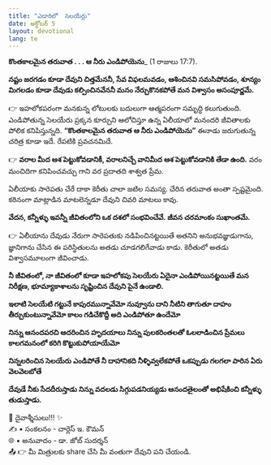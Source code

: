 ```yaml
---
title: "ఎడారిలో  సెలయేర్లు"
date: అక్టోబర్ 5
layout: devotional
lang: te
---
```


**కొంతకాలమైన తరువాత . . . ఆ నీరు ఎండిపోయెను**_ (1 రాజులు 17:7).

**నష్టం జరగడం కూడా దేవుని చిత్తమేననీ, సేవ విఫలమవడం, ఆశించినవి సమసిపోవడం, శూన్యం మిగలడం కూడా దేవుడు కల్పించినవేననీ మనం నేర్చుకొనకపోతే మన విశ్వాసం అసంపూర్ణమే.**

👉 ఇహలోకపరంగా మనకున్న లోటులకు బదులుగా ఆత్మపరంగా సమృద్ధి కలుగుతుంది. ఎండిపోతున్న సెలయేరు ప్రక్కన కూర్చుని ఆలోచిస్తూ ఉన్న ఏలీయాలో మనందరి జీవితాలకు పోలిక కనిపిస్తున్నది. **“కొంతకాలమైన తరువాత ఆ నీరు ఎండిపోయెను”** ఈనాడు జరుగుతున్న చరిత్ర కూడా ఇదే. రేపటికి ప్రవచనమిదే.

👉 **వరాల మీద ఆశ పెట్టుకోవడానికీ, వరాలనిచ్చే వానిమీద ఆశ పెట్టుకోవడానికి తేడా ఉంది.** వరం మంచిదిగా కనిపించవచ్చు గాని వర ప్రదాతది శాశ్వత ప్రేమ.

ఏలీయాకు సారెపతు చేరే దాకా కెరీతు చాలా జటిల సమస్య. చేరిన తరువాత అంతా స్పష్టమైంది. కఠినంగా మాట్లాడిన మాటలెన్నడూ దేవుని చివరి మాటలు కావు. 

**వేదన, కన్నీళ్ళు ఇవన్నీ జీవితంలోని ఒక దశలో సంభవించేవే. జీవన చరమాంకం సుఖాంతమే.**

👉 ఏలీయాను దేవుడు నేరుగా సారెపతుకు నడిపించినట్టయితే అతనిని అనుభవజ్ఞుడుగాను, జ్ఞానిగాను చేసిన ఈ పరిస్థితులను అతడు చూడగలిగేవాడు కాడు. కెరీతులో అతడు విశ్వాసమూలంగా జీవించాడు. 

**నీ జీవితంలో, నా జీవితంలో కూడా ఇహలోకపు సెలయేరు ఏదైనా ఎండిపోయినట్టయితే మన నిరీక్షణ, భూమ్యాకాశాలను సృష్టించిన దేవుని పైనే ఉండాలి.**

**ఇలాటి సెలయేటి గట్టునే కాపురమున్నావేమో నువ్వూను దాని నీటిని తాగుతూ దాహం తీర్చుకుంటున్నావేమో కాలం గడిచేకొద్దీ అది ఎండిపోతూ ఉందేమో**

**నిన్ను ఆనందపరచి ఆదరించిన హృదయాలు నిన్ను పులకరింతలతో ఓలలాడించిన ప్రేమలు కాలగమనంలో కరిగి కొట్టుకుపోయాయేమో**

**నిన్నలరించిన సెలయేరు ఎండిపోతే నీ దాహానికది నీళ్ళివ్వలేకపోతే ఒకప్పుడు గలగలా పారిన ఏరు వెలవెలబోతే**

**దేవుడే నీకు సేదదీరుస్తాడు నిన్ను వదలడు సిగ్గుపడనియ్యడు ఆనందతైలంతో అభిషేకించి కన్నీళ్ళు తుడుస్తాడు.**

<div class="blessing">🙏 <span class="bless-text">దైవాశ్శీసులు!!!</span> ✨</div>

<div class="credit">✍️ <span class="credit-text">▪ సంకలనం - చార్లెస్ ఇ. కౌమన్</span></div>
<div class="credit">🌐 <span class="credit-text">▪ అనువాదం - డా. జోబ్ సుదర్శన్</span></div>


<div class="share">📤 👉 <span class="share-text">మీ మిత్రులకు share చేసి మీ వంతుగా దేవుని పని చేయండి.</span></div>
